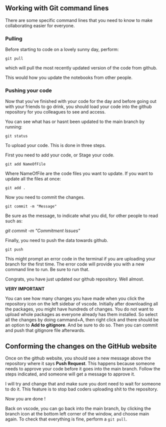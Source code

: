 ## Working with Git command lines

There are some specific command lines that you need to know to make collaborating easier for everyone.

### Pulling

Before starting to code on a lovely sunny day, perform:

`git pull`

which will pull the most recently updated version of the code from github.

This would how you update the notebooks from other people.


### Pushing your code

Now that you've finished with your code for the day and before going out with your friends to go drink, you should load your code into the github repository for you colleagues to see and access.

You can see what has or hasnt been updated to the main branch by running:

`git status`

To upload your code. This is done in three steps.

First you need to add your code, or Stage your code.

`git add NameOfFile`

Where NameOfFile are the code files you want to update. If you want to update all the files at once:

`git add .`

Now you need to commit the changes.

`git commit -m "Message"`

Be sure as the message, to indicate what you did, for other people to read such as:

*git commit -m "Commitment Issues"*

Finally, you need to push the data towards github.

`git push`

This might prompt an error code in the terminal if you are uploading your branch for the first time. The error code will provide you with a new command line to run. Be sure to run that.

Congrats, you have just updated our github repository. Well almost.


**VERY IMPORTANT**

You can see how many changes you have made when you click the repository icon on the left sidebar of vscode. Initially after downloading all the packages, you might have hundreds of changes. You do not want to upload whole packages as everyone already has them installed. So select all the changes by doing cammand+A, then right click and there should be an option to **Add to gitignore**. And be sure to do so. Then you can commit and push that gitignore file afterwards.


## Conforming the changes on the GitHub website


Once on the github website, you should see a new message above the repository where it says **Push Request**. This happens because someone needs to approve your code before it goes into the main branch. Follow the steps indicated, and someone will get a message to approve it. 

I will try and change that and make sure you dont need to wait for someone to do it. This feature is to stop bad coders uploading shit to the repository.


Now you are done ! 

Back on vscode, you can go back into the main branch, by clicking the branch icon at the bottom left corner of the window, and choose main again. To check that everything is fine, perform a `git pull`.
